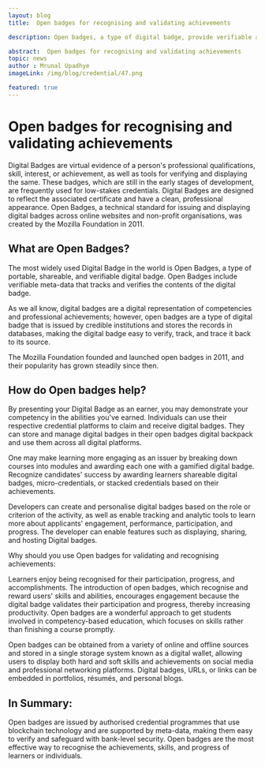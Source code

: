 ```yaml
---
layout: blog
title:  Open badges for recognising and validating achievements

description: Open badges, a type of digital badge, provide verifiable and shareable evidence of achievements and skills.

abstract:  Open badges for recognising and validating achievements
topic: news
author : Mrunal Upadhye
imageLink: /img/blog/credential/47.png

featured: true
---
```


# Open badges for recognising and validating achievements

Digital Badges are virtual evidence of a person's professional qualifications, skill, interest, or achievement, as well as tools for verifying and displaying the same. These badges, which are still in the early stages of development, are frequently used for low-stakes credentials. Digital Badges are designed to reflect the associated certificate and have a clean, professional appearance. Open Badges, a technical standard for issuing and displaying digital badges across online websites and non-profit organisations, was created by the Mozilla Foundation in 2011.

## What are Open Badges?

The most widely used Digital Badge in the world is Open Badges, a type of portable, shareable, and verifiable digital badge. Open Badges include verifiable meta-data that tracks and verifies the contents of the digital badge.

As we all know, digital badges are a digital representation of competencies and professional achievements; however, open badges are a type of digital badge that is issued by credible institutions and stores the records in databases, making the digital badge easy to verify, track, and trace it back to its source.

The Mozilla Foundation founded and launched open badges in 2011, and their popularity has grown steadily since then.

## How do Open badges help?

By presenting your Digital Badge as an earner, you may demonstrate your competency in the abilities you've earned. Individuals can use their respective credential platforms to claim and receive digital badges. They can store and manage digital badges in their open badges digital backpack and use them across all digital platforms.

One may make learning more engaging as an issuer by breaking down courses into modules and awarding each one with a gamified digital badge. Recognize candidates' success by awarding learners shareable digital badges, micro-credentials, or stacked credentials based on their achievements.

Developers can create and personalise digital badges based on the role or criterion of the activity, as well as enable tracking and analytic tools to learn more about applicants' engagement, performance, participation, and progress. The developer can enable features such as displaying, sharing, and hosting Digital badges.

Why should you use Open badges for validating and recognising achievements:

Learners enjoy being recognised for their participation, progress, and accomplishments. The introduction of open badges, which recognise and reward users' skills and abilities, encourages engagement because the digital badge validates their participation and progress, thereby increasing productivity. Open badges are a wonderful approach to get students involved in competency-based education, which focuses on skills rather than finishing a course promptly.

Open badges can be obtained from a variety of online and offline sources and stored in a single storage system known as a digital wallet, allowing users to display both hard and soft skills and achievements on social media and professional networking platforms. Digital badges, URLs, or links can be embedded in portfolios, résumés, and personal blogs.

## In Summary:

Open badges are issued by authorised credential programmes that use blockchain technology and are supported by meta-data, making them easy to verify and safeguard with bank-level security. Open badges are the most effective way to recognise the achievements, skills, and progress of learners or individuals.

